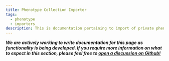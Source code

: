```yaml
---
title: Phenotype Collection Importer
tags:
  - phenotype
  - importers
description: This is documentation pertaining to import of private phenotypic data into the Chado database.
---
```


***We are actively working to write documentation for this page as functionality is being developed. If you require more information on what to expect in this section, please feel free to [open a discussion on Github!](https://github.com/orgs/TripalCultivate/discussions)***

